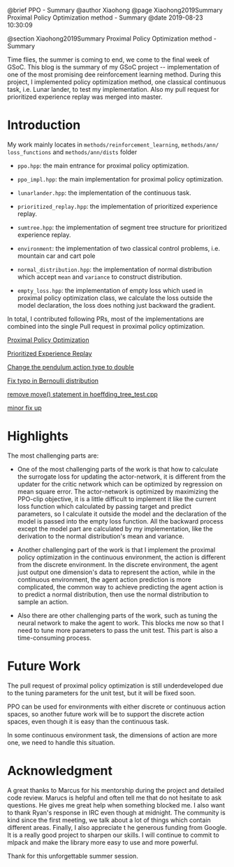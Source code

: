 @brief PPO - Summary
@author Xiaohong
@page Xiaohong2019Summary Proximal Policy Optimization method - Summary
@date 2019-08-23 10:30:09

@section Xiaohong2019Summary Proximal Policy Optimization method - Summary


Time flies, the summer is coming to end, we come to the final week of GSoC.
This blog is the summary of my GSoC project -- implementation of one of the
most promising dee reinforcement learning method. During this project, I
implemented policy optimization method, one classical continuous task, i.e.
Lunar lander, to test my implementation. Also my pull request for prioritized
experience replay was merged into master.


# Introduction

My work mainly locates in `methods/reinforcement_learning`, `methods/ann/
loss_functions` and `methods/ann/dists` folder

- `ppo.hpp`: the main entrance for proximal policy optimization.

- `ppo_impl.hpp`: the main implementation for proximal policy optimization.

- `lunarlander.hpp`: the implementation of the continuous task.

- `prioritized_replay.hpp`: the implementation of prioritized experience replay.

- `sumtree.hpp`: the implementation of segment tree structure for prioritized experience replay.

- `environment`: the implementation of two classical control problems, i.e. mountain car and cart pole

- `normal_distribution.hpp`: the implementation of normal distribution which accept `mean` and `variance`
                             to construct distribution.

- `empty_loss.hpp`: the implementation of empty loss which used in proximal policy optimization class,
                    we calculate the loss outside the model declaration, the loss does nothing just
                    backward the gradient.


In total, I contributed following PRs, most of the implementations are combined into the single Pull request in
proximal policy optimization.

[Proximal Policy Optimization](https://github.com/mlpack/mlpack/pull/1912)

[Prioritized Experience Replay ](https://github.com/mlpack/mlpack/pull/1614)

[Change the pendulum action type to double](https://github.com/mlpack/mlpack/pull/1931)

[Fix typo in Bernoulli distribution](https://github.com/mlpack/mlpack/pull/1730)

[remove move() statement in hoeffding_tree_test.cpp](https://github.com/mlpack/mlpack/pull/1914)

[minor fix up](https://github.com/mlpack/mlpack/pull/1762)

# Highlights

The most challenging parts are:

- One of the most challenging parts of the work is that how to calculate the surrogate loss for updating
the actor-network, it is different from the updater for the critic network which can be optimized by
regression on mean square error. The actor-network is optimized by maximizing the  PPO-clip objective,
it is a little difficult to implement it like the current loss function which calculated by passing
target and predict parameters, so I calculate it outside the model and the declaration of the model is
passed into the empty loss function. All the backward process except the model part are calculated by
my implementation, like the derivation to the normal distribution's mean and variance.

- Another challenging part of the work is that I implement the proximal policy optimization in the continuous
environment, the action is different from the discrete environment. In the discrete environment, the
agent just output one dimension's data to represent the action, while in the continuous environment, the agent
action prediction is more complicated, the common way to achieve predicting the agent action is to predict
a normal distribution, then use the normal distribution to sample an action.

- Also there are other challenging parts of the work, such as tuning the neural network to make the agent
to work. This blocks me now so that I need to tune more parameters to pass the unit test. This part is also
a time-consuming process.


# Future Work

The pull request of proximal policy optimization is still underdeveloped due to the tuning
parameters for the unit test, but it will be fixed soon.

PPO can be used for environments with either discrete or continuous action spaces, so another future work
will be to support the discrete action spaces, even though it is easy than the continuous task.

In some continuous environment task, the dimensions of action are more one, we need to handle this situation.

# Acknowledgment

A great thanks to Marcus for his mentorship during the project and detailed code review. Marucs is helpful and
often tell me that do not hesitate to ask questions. He gives me great help when something blocked
me. I also want to thank Ryan's response in IRC even though at midnight. The community is kind since
the first meeting, we talk about a lot of things which contain different areas. Finally, I also appreciate t
he generous funding from Google. It is a really good project to sharpen our skills. I will continue to commit
to mlpack and make the library more easy to use and more powerful.

Thank for this unforgettable summer session.